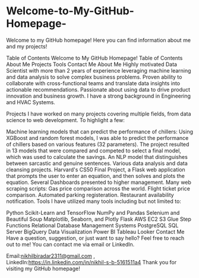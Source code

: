 # Welcome-to-My-GitHub-Homepage-

Welcome to my GitHub homepage! Here you can find information about me and my projects!

Table of Contents
Welcome to My GitHub Homepage!
Table of Contents
About Me
Projects
Tools
Contact Me
About Me
Highly motivated Data Scientist with more than 2 years of experience leveraging machine learning and data analysis to solve complex business problems. Proven ability to collaborate with cross-functional teams and translate data insights into actionable recommendations. Passionate about using data to drive product innovation and business growth.
I have a strong background in Engineering and HVAC Systems.

Projects
I have worked on many projects covering multiple fields, from data science to web development. To highlight a few:

Machine learning models that can predict the performance of chillers:
Using XGBoost and random forest models, I was able to predict the performance of chillers based on various features (32 parameters).
The project resulted in 13 models that were compared and competed to select a final model, which was used to calculate the savings.
An NLP model that distinguishes between sarcastic and genuine sentences.
Various data analysis and data cleansing projects.
Harvard's CS50 Final Project, a Flask web application that prompts the user to enter an equation, and then solves and plots the equation.
Several Dashboards presented to higher management.
Many web scraping scripts:
Gas price comparison across the world.
Flight ticket price comparison.
Automated parking registeration.
Restaurant availability notification.
Tools
I have utilized many tools including but not limited to:

Python
Scikit-Learn and TensorFlow
NumPy and Pandas
Selenium and Beautiful Soup
Matplotlib, Seaborn, and Plotly
Flask
AWS
EC2
S3
Glue
Step Functions
Relational Database Management Systems
PostgreSQL
SQL Server
BigQuery
Data Visualization
Power BI
Tableau
Looker
Contact Me
Have a question, suggestion, or just want to say hello? Feel free to reach out to me! You can contact me via email or LinkedIn.

Email:nikhilbiradar2311@gmail.com ,
LinkedIn:https://in.linkedin.com/in/nikhil-s-b-5161511a4
Thank you for visiting my GitHub homepage!
